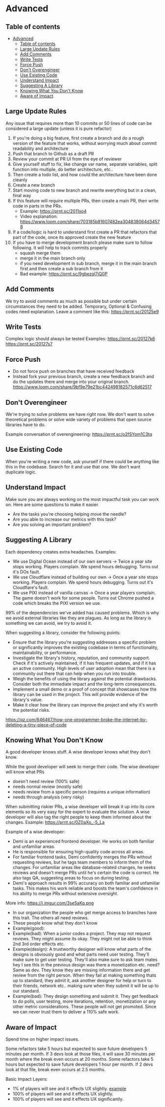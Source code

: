 # Advanced

## Table of contents
- [Advanced](#advanced)
	- [Table of contents](#table-of-contents)
	- [Large Update Rules](#large-update-rules)
	- [Add Comments](#add-comments)
	- [Write Tests](#write-tests)
	- [Force Push](#force-push)
	- [Don't Overengineer](#dont-overengineer)
	- [Use Existing Code](#use-existing-code)
	- [Understand Impact](#understand-impact)
	- [Suggesting A Library](#suggesting-a-library)
	- [Knowing What You Don't Know](#knowing-what-you-dont-know)
	- [Aware of Impact](#aware-of-impact)

## Large Update Rules

Any issue that requires more than 10 commits or 50 lines of code can be considered a large update (unless it is pure refactor)

1. If you're doing a big feature, first create a branch and do a rough version of the feature that works, without worrying much about commit readability and architecture
2. Push that branch to Github as a draft PR
3. Review your commit at PR UI from the eye of reviewer 
4. Give yourself stuff to fix, like change var name, separate variables, split function into multiple, do better architecture, etc..
5. Then create a todo list, and how could the architecture have been done cleanly
6. Create a new branch
7. Start moving code to new branch and rewrite everything but in a clean, final way
8. If this feature will require multiple PRs, then create a main PR, then write code in parts in the PRs.
	- Example: https://prnt.sc/2011xo4
	- Video explanation: https://www.loom.com/share/703185b81607482ea304838064d34578
9. If a code/logic is hard to understand first create a PR that refactors that part of the code, once its approved create the new feature
10. If you have to merge development branch please make sure to follow following. It will help to track commits properly
    - squash merge them
	- merge it in the main branch only
	- if you need development in sub branch, merge it in the main branch first and then create a sub branch from it
	- Bad example: https://prnt.sc/9gbezql7iQ0P

## Add Comments

We try to avoid comments as much as possible but under certain circumstances they need to be added.
Temporary, Optional & Confusing codes need explanation.
Leave a comment like this: https://prnt.sc/20125e9

## Write Tests

Complex logic should always be tested 
Examples: https://prnt.sc/20127k6 https://prnt.sc/20127s7

## Force Push

- Do not force push on branches that have received feedback
- Instead fork your previous branch, create a new feedback branch and do the updates there and merge into your original branch. https://www.loom.com/share/9bf9e79e21bc442498182571c6d62517

## Don't Overengineer

We're trying to solve problems we have right now. We don't want to solve theoretical problems or solve wide variety of problems that open source libraries have to do. 

Example conversation of overengineering: https://prnt.sc/o2fSYom1C3tq
## Use Existing Code

When you're writing a new code, ask yourself if there could be anything like this in the codebase. Search for it and use that one. We don't want duplicate logic.

## Understand Impact

Make sure you are always working on the most impactful task you can work on. Here are some questions to make it easier.

- Are the tasks you're choosing helping move the needle?
- Are you able to increase our metrics with this task? 
- Are you solving an important problem? 

## Suggesting A Library

Each dependency creates extra headaches. 
Examples:
- We use Digital Ocean instead of our own servers -> Twice a year site stops working. Players complain. We spend hours debugging. Turns out it's DOs fault.
- We use Cloudflare instead of building our own -> Once a year site stops working. Players complain. We spend hours debugging. Turns out it's Cloudflare's fault.
- We use PIXI instead of vanilla canvas -> Once a year players complain. The game doesn't work for some people. Turns out Chrome pushed a code which breaks the PIXI version we use.

99% of the dependencies we've added has caused problems. Which is why we avoid external libraries like they are plagues.
As long as the library is something we can avoid, we try to avoid it.

When suggesting a library, consider the following points:
- Ensure that the library you're suggesting addresses a specific problem or significantly improves the existing codebase in terms of functionality, maintainability, or performance.
-  Investigate the library's history, reputation, and community support. Check if it's actively maintained, if it has frequent updates, and if it has an active community. High levels of user adoption mean that there is a community out there that can help when you run into trouble.
-  Weigh the benefits of using the library against the potential drawbacks. Consider both the immediate impact and the long-term consequences.
-  Implement a small demo or a proof of concept that showcases how the library can be used in the project. This will provide evidence of the library's value.
-  Make it clear how the library can improve the project and why it's worth the potential risks.

https://qz.com/646467/how-one-programmer-broke-the-internet-by-deleting-a-tiny-piece-of-code

## Knowing What You Don't Know

A good developer knows stuff.
A wise developer knows what they don't know.

While the good developer will seek to merge their code. The wise developer will know what PRs 
- doesn't need review (100% safe)
- needs normal review (mostly safe)
- needs review from a specific person (requires a unique information)
- needs through analysis (very risky)

When submitting riskier PRs, a wise developer will break it up into its core elements so its very easy for the expert to evaluate the solution.
A wise developer will also tag the right people to keep them informed about the changes. Example: https://prnt.sc/0Z0aXo_-5_La

Example of a wise developer: 
- Demi is an experienced frontend developer. He works on both familiar and unfamiliar areas.
- He is responsible for ensuring high-quality code across all areas.
- For familiar frontend tasks, Demi confidently merges the PRs without requesting reviews, but he tags team members to inform them of the changes. For unfamiliar areas like database-related changes, he seeks reviews and doesn't merge PRs until he's certain the code is correct. He also tags QA, suggesting areas to focus on during testing.
- Demi's approach results in 99% accuracy on both familiar and unfamiliar tasks. This makes his work reliable and boosts the team's confidence in his ability to merge PRs without extensive oversight.

More info: https://i.imgur.com/3se5aKq.png
  - In our organization the people who get merge access to branches have this trait. The others all need reviews.
  - These people know what they don't know
  - Example(good): 
  - Example(bad): When a junior codes a project. They may not request reviews. They might assume its okay. They might not be able to think 2nd 3rd order effects etc. 
  - Example(design): A trustworthy designer will know what parts of the designs is obviously good and what parts need user testing. They'll make sure to get user testing. They'll also make sure to ask team mates hey I see this in the previous design was there a monetization etc. need? Same as dev. They know they are missing information there and get review from the right person. When they fail at making something thats up to standard, they admit it, ask another designer for help or turn to their friends, network etc.. making sure when they submit it will be up to our standard.
  - Example(bad): They design something and submit it. They get feedback to do polls, user testing, more iterations, retention, monetization or any other metric considerations. These people will not get promoted. Since we can never trust them to deliver a 110% safe work.

## Aware of Impact

Spend time on higher impact issues.

Some refactors take 5 hours but expected to save future developers 5 minutes per month. If 3 devs look at those files, it will save 30 minutes per month where the break even occurs at 20 months. 
Some refactors take 5 hours but expected to save future developers 1 hour per month. If 2 devs look at that file, break even occurs at 2.5 months.

Basic Impact Layers:
- 1% of players will see and it effects UX slightly. [example](https://prnt.sc/2Mz3h5vsJD39)
- 100% of players will see and it effects UX slightly.
- 100% of players will see and it effects UX significantly.
